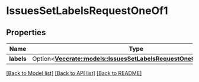 # IssuesSetLabelsRequestOneOf1

## Properties

Name | Type | Description | Notes
------------ | ------------- | ------------- | -------------
**labels** | Option<[**Vec<crate::models::IssuesSetLabelsRequestOneOf1LabelsInner>**](issues_set_labels_request_oneOf_1_labels_inner.md)> |  | [optional]

[[Back to Model list]](../README.md#documentation-for-models) [[Back to API list]](../README.md#documentation-for-api-endpoints) [[Back to README]](../README.md)


